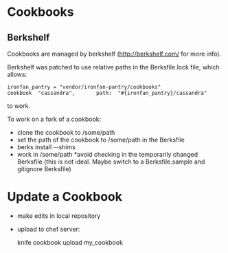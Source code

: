 # Cookbooks #

## Berkshelf ##

Cookbooks are managed by berkshelf (http://berkshelf.com/ for more info).

Berkshelf was patched to use relative paths in the Berksfile.lock file, which allows:

    ironfan_pantry = "vendor/ironfan-pantry/cookbooks"
    cookbook  "cassandra",       path:  "#{ironfan_pantry}/cassandra"

to work.

To work on a fork of a cookbook:

* clone the cookbook to /some/path
* set the path of the cookbook to /some/path in the Berksfile
* berks install --shims
* work in /some/path
*avoid checking in the temporarily changed Berksfile (this is not ideal. Maybe switch to a Berksfile.sample and gitignore Berksfile)

# Update a Cookbook #

* make edits in local repository
* upload to chef server:

    knife cookbook upload my_cookbook